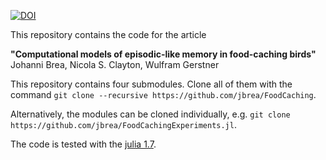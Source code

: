 [![DOI](https://zenodo.org/badge/472290860.svg)](https://zenodo.org/badge/latestdoi/472290860)

This repository contains the code for the article

**"Computational models of episodic-like memory in food-caching birds"**
Johanni Brea, Nicola S. Clayton, Wulfram Gerstner

This repository contains four submodules. Clone all of them with the command
`git clone --recursive https://github.com/jbrea/FoodCaching`.

Alternatively, the modules can be cloned individually, e.g.
`git clone https://github.com/jbrea/FoodCachingExperiments.jl`.

The code is tested with the [julia 1.7](https://julialang.org/downloads/).
